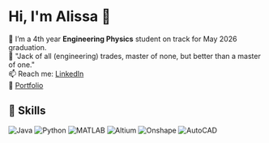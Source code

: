 # Hi, I'm Alissa 👋

🔭 I’m a 4th year **Engineering Physics** student on track for May 2026 graduation.  
🌱 "Jack of all (engineering) trades, master of none, but better than a master of one."  
📫 Reach me: [LinkedIn](https://linkedin.com/in/alissa--chen)  
💼 [Portfolio](https://ac3721.github.io)

## 🚀 Skills  
![Java](https://img.shields.io/badge/Java-ED8B00?style=for-the-badge&logo=java&logoColor=white)
![Python](https://img.shields.io/badge/Python-3776AB?style=for-the-badge&logo=python&logoColor=white)
![MATLAB](https://img.shields.io/badge/MATLAB-0076A8?style=for-the-badge&logo=mathworks&logoColor=white)
![Altium](https://img.shields.io/badge/Altium_Designer-A5915F?style=for-the-badge&logo=altium-designer&logoColor=white)
![Onshape](https://img.shields.io/badge/Onshape-67ADE2?style=for-the-badge&logo=onshape&logoColor=white)
![AutoCAD](https://img.shields.io/badge/AutoCAD-0696D7?style=for-the-badge&logo=autodesk&logoColor=white)
